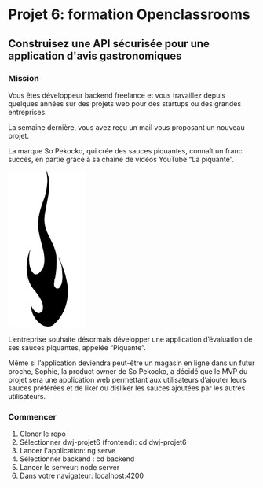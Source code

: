 <h1>Projet 6: formation Openclassrooms</h1>
<h2>Construisez une API sécurisée pour une application d'avis gastronomiques</h2>  
<h3>Mission</h3>
Vous êtes développeur backend freelance et vous travaillez depuis quelques années sur des projets web pour des startups ou des grandes entreprises.

La semaine dernière, vous avez reçu un mail vous proposant un nouveau projet.

La marque So Pekocko, qui crée des sauces piquantes, connaît un franc succès, en partie grâce à sa chaîne de vidéos YouTube “La piquante”.

<img src = "./images/flame.png">

L’entreprise souhaite désormais développer une application d’évaluation de ses sauces piquantes, appelée “Piquante”.

Même si l’application deviendra peut-être un magasin en ligne dans un futur proche, Sophie, la product owner de So Pekocko, a décidé que le MVP du projet sera une application web permettant aux utilisateurs d’ajouter leurs sauces préférées et de liker ou disliker les sauces ajoutées par les autres utilisateurs.

<h3>Commencer</h3>
<ol>
    <li>Cloner le repo</li>
    <li>Sélectionner dwj-projet6 (frontend): cd dwj-projet6</li>
    <li>Lancer l'application: ng serve</li>
    <li>Sélectionner backend : cd backend</li>
    <li>Lancer le serveur: node server</li>
    <li>Dans votre navigateur: localhost:4200</li>
</ol> 